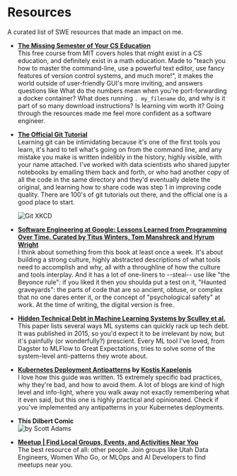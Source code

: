 # Resources
A curated list of SWE resources that made an impact on me.

- **[The Missing Semester of Your CS Education](https://missing.csail.mit.edu/)**  
  This free course from MIT covers holes that might exist in a CS education, and definitely exist in a math education. Made to "teach you how to master the command-line, use a powerful text editor, use fancy features of version control systems, and much more!", it makes the world outside of user-friendly GUI's more inviting, and answers questions like What do the numbers mean when you're port-forwarding a docker container? What does running `. my_filename` do, and why is it part of so many download instructions? Is learning vim worth it? Going through the resources made me feel more confident as a software engineer.

- **[The Official Git Tutorial](https://git-scm.com/docs/gittutorial)**  
  Learning git can be intimidating because it's one of the first tools you learn, it's hard to tell what's going on from the command line, and any mistake you make is written indelibly in the history, highly visible, with your name attached. I've worked with data scientists who shared jupyter notebooks by emailing them back and forth, or who had another copy of all the code in the same directory and they'd eventually delete the original, and learning how to share code was step 1 in improving code quality. There are 100's of git tutorials out there, and the official one is a good place to start.

  ![Git XKCD](https://imgs.xkcd.com/comics/git.png)

- **[Software Engineering at Google: Lessons Learned from Programming Over Time. Curated by Titus Winters, Tom Manshreck and Hyrum Wright ](https://abseil.io/resources/swe-book)**  
  I think about something from this book at least once a week. It's about building a strong culture, highly abstracted descriptions of what tools need to accomplish and why, all with a throughline of how the culture and tools interplay. And it has a lot of one-liners to --steal-- use like "the Beyonce rule": if you liked it then you shoulda put a test on it, "Haunted graveyards": the parts of code that are so ancient, obtuse, or complex that no one dares enter it, or the concept of "psychological safety" at work. At the time of writing, the digital version is free.

- **[Hidden Technical Debt in Machine Learning Systems by Sculley et al.](https://proceedings.neurips.cc/paper_files/paper/2015/file/86df7dcfd896fcaf2674f757a2463eba-Paper.pdf)**  
  This paper lists several ways ML systems can quickly rack up tech debt. It was published in 2015, so you'd expect it to be irrelevant by now, but it's painfully (or wonderfully?) prescient. Every ML tool I've loved, from Dagster to MLFlow to Great Expectations, tries to solve some of the system-level anti-patterns they wrote about.

- **[Kubernetes Deployment Antipatterns](https://codefresh.io/blog/kubernetes-antipatterns-1/) by [Kostis Kapelonis](https://codefresh.io/author/kostiscodefresh-io/)**  
  I love how this guide was written. 15 extremely specific bad practices, why they're bad, and how to avoid them. A lot of blogs are kind of high level and info-light, where you walk away not exactly remembering what it even said, but this one is highly practical and opinionated. Check if you've implemented any antipatterns in your Kubernetes deployments.

- **This Dilbert Comic**  
  ![by Scott Adams](assets/images/whatcolordatabase.webp)

- **[Meetup | Find Local Groups, Events, and Activities Near You](https://www.meetup.com)**  
  The best resource of all: other people. Join groups like Utah Data Engineers, Women Who Go, or MLOps and AI Developers to find meetups near you.
